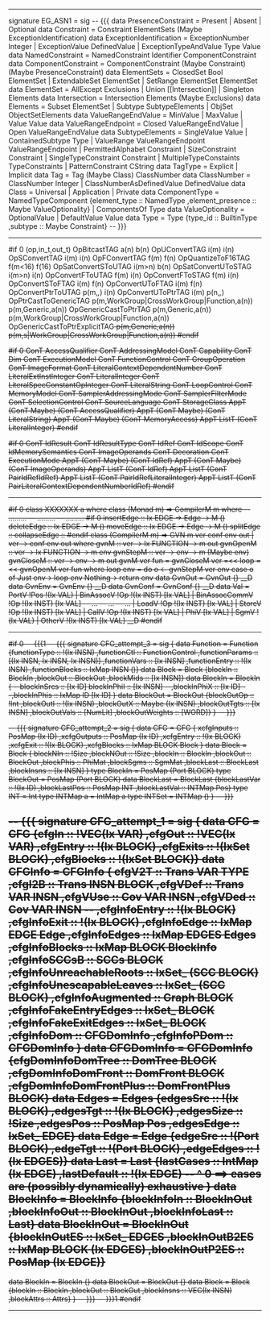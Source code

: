 -----------------------------------------------------------------------------

signature EG_ASN1 = sig
-- {{{
  data PresenceConstraint = Present | Absent | Optional
  data Constraint = Constraint ElementSets (Maybe ExceptionIdentification)
  data ExceptionIdentification
    = ExceptionNumber Integer
    | ExceptionValue DefinedValue
    | ExceptionTypeAndValue Type Value
  data NamedConstraint = NamedConstraint Identifier ComponentConstraint
  data ComponentConstraint = ComponentConstraint (Maybe Constraint) (Maybe PresenceConstraint)
  data ElementSets
    = ClosedSet Bool ElementSet
    | ExtendableSet ElementSet
    | SetRange ElementSet ElementSet
  data ElementSet = AllExcept Exclusions | Union [[Intersection]] | Singleton Elements
  data Intersection = Intersection Elements (Maybe Exclusions)
  data Elements
    = Subset ElementSet
    | Subtype SubtypeElements
    | ObjSet ObjectSetElements
  data ValueRangeEndValue
    = MinValue
    | MaxValue
    | Value Value
  data ValueRangeEndpoint
    = Closed ValueRangeEndValue
    | Open ValueRangeEndValue
  data SubtypeElements
    = SingleValue Value
    | ContainedSubtype Type
    | ValueRange ValueRangeEndpoint ValueRangeEndpoint
    | PermittedAlphabet Constraint
    | SizeConstraint Constraint
    | SingleTypeConstraint Constraint
    | MultipleTypeConstaints TypeConstraints
    | PatternConstraint CString
  data TagType = Explicit | Implicit
  data Tag = Tag (Maybe Class) ClassNumber
  data ClassNumber = ClassNumber Integer | ClassNumberAsDefinedValue DefinedValue
  data Class = Universal | Application | Private
  data ComponentType
    = NamedTypeComponent
        {element_type :: NamedType
        ,element_presence :: Maybe ValueOptionality}
    | ComponentsOf Type
  data ValueOptionality
    = OptionalValue
    | DefaultValue Value
  data Type = Type
    {type_id :: BuiltinType
    ,subtype :: Maybe Constraint}
-- }}}

-----------------------------------------------------------------------------

#if 0
(op,in_t,out_t)
OpBitcastTAG         a(n)      b(n)
OpUConvertTAG        i(m)      i(n)
OpSConvertTAG        i(m)      i(n)
OpFConvertTAG        f(m)      f(n)
OpQuantizeToF16TAG   f(m<16)   f(16)
OpSatConvertSToUTAG  i(m>n)    b(n)
OpSatConvertUToSTAG  i(m>n)    i(n)
OpConvertFToUTAG     f(m)      i(n)
OpConvertFToSTAG     f(m)      i(n)
OpConvertSToFTAG     i(m)      f(n)
OpConvertUToFTAG     i(m)      f(n)
OpConvertPtrToUTAG   p(m,_,_)  i(n)
OpConvertUToPtrTAG   i(m)      p(n,_,_)
OpPtrCastToGenericTAG
  p(m,WorkGroup|CrossWorkGroup|Function,a(n))
  p(m,Generic,a(n))
OpGenericCastToPtrTAG
  p(m,Generic,a(n))
  p(m,WorkGroup|CrossWorkGroup|Function,a(n))
OpGenericCastToPtrExplicitTAG<s>
  p(m,Generic,a(n))
  p(m,s|WorkGroup|CrossWorkGroup|Function,a(n))
#endif

#if 0
ConT AccessQualifier
ConT AddressingModel
ConT Capability
ConT Dim
ConT ExecutionModel
ConT FunctionControl
ConT GroupOperation
ConT ImageFormat
ConT LiteralContextDependentNumber
ConT LiteralExtInstInteger
ConT LiteralInteger
ConT LiteralSpecConstantOpInteger
ConT LiteralString
ConT LoopControl
ConT MemoryModel
ConT SamplerAddressingMode
ConT SamplerFilterMode
ConT SelectionControl
ConT SourceLanguage
ConT StorageClass
AppT (ConT Maybe) (ConT AccessQualifier)
AppT (ConT Maybe) (ConT LiteralString)
AppT (ConT Maybe) (ConT MemoryAccess)
AppT ListT (ConT LiteralInteger)
#endif

#if 0
ConT IdResult
ConT IdResultType
ConT IdRef
ConT IdScope
ConT IdMemorySemantics
ConT ImageOperands
ConT Decoration
ConT ExecutionMode
AppT (ConT Maybe) (ConT IdRef)
AppT (ConT Maybe) (ConT ImageOperands)
AppT ListT (ConT IdRef)
AppT ListT (ConT PairIdRefIdRef)
AppT ListT (ConT PairIdRefLiteralInteger)
AppT ListT (ConT PairLiteralContextDependentNumberIdRef)
#endif

-----------------------------------------------------------------------------

#if 0
class XXXXXXX a where
class (Monad m) => CompilerM m where
  -- .........
  -- .........
  -- .........
#if 0
insertEdge    :: Ix EDGE -> Edge -> M ()
deleteEdge    :: Ix EDGE -> M ()
moveEdge      :: Ix EDGE -> Edge -> M ()
splitEdge     ::
collapseEdge  ::
#endif
class (CompilerM m) => GVN m ver conf env out | ver -> conf env out where
  gvnM :: ver -> Ix FUNCTION -> m out
  gvnOpenM  :: ver -> Ix FUNCTION -> m env
  gvnStepM  :: ver -> env -> m (Maybe env)
  gvnCloseM :: ver -> env -> m out
  gvnM ver fun = gvnCloseM ver =<< loop =<< gvnOpenM ver fun
    where loop env = do
            o <- gvnStepM ver env
            case o of
              Just env-> loop env
              Nothing-> return env
data GvnOut   = GvnOut  {}  __D
data GvnEnv   = GvnEnv  {}  __D
data GvnConf  = GvnConf {}  __D
data Val
  = PortV         !Pos              !(Ix VAL)
  | BinAssocV     !Op   !(Ix INST)  [Ix VAL]
  | BinAssocCommV !Op   !(Ix INST)  [Ix VAL]
  -- ...
  -- ...
  -- ...
  | LoadV         !Op   !(Ix INST)  [Ix VAL]
  | StoreV        !Op   !(Ix INST)  [Ix VAL]
  | CallV         !Op   !(Ix INST)  [Ix VAL]
  | PhiV                            [Ix VAL]
  | SgmV                            !(Ix VAL)
  | OtherV              !(Ix INST)  [Ix VAL]
  __D
#endif

-----------------------------------------------------------------------------

#if 0
-- {{{1
-- {{{
signature CFG_attempt_3 = sig
{
  data Function = Function
    {functionType :: !(Ix INSN)
    ,functionCtl :: FunctionControl
    ,functionParams :: [(Ix INSN, Ix INSN, Ix INSN)]
    ,functionVars :: [Ix INSN]
    ,functionEntry  :: !(Ix INSN)
    ,functionBlocks :: IxMap INSN ()}
  data Block = Block
    {blockIn :: BlockIn
    ,blockOut :: BlockOut
    ,blockMids :: [Ix INSN]}
  data BlockIn = BlockIn
    {
    --blockInSrcs :: [Ix ID]
    blockInPhiI :: [Ix INSN]
    --,blockInPhiX :: [Ix ID]
    --,blockInPhis :: IxMap ID [Ix ID]
    }
  data BlockOut = BlockOut
    {blockOutOp :: !Int
    ,blockOutI :: !(Ix INSN)
    ,blockOutX :: Maybe (Ix INSN)
    ,blockOutTgts :: [Ix INSN]
    ,blockOutVals :: [NumLit]
    ,blockOutWeights :: [WORD]}
}
-- }}}

-- {{{
signature CFG_attempt_2 = sig
{
  data CFG = CFG
    {
     xcfgInputs  :: PosMap (Ix ID)
    ,xcfgOutputs :: PosMap (Ix ID)
    ,xcfgEntry   :: !(Ix BLOCK)
    ,xcfgExit    :: !(Ix BLOCK)
    ,xcfgBlocks  :: IxMap BLOCK Block
    }
  data Block = Block
    {
     blockNIn   :: !Size
    ,blockNOut  :: !Size
    ,blockIn    :: BlockIn
    ,blockOut   :: BlockOut
    ,blockPhis  :: PhiMat
    ,blockSgms  :: SgmMat
    ,blockLast  :: BlockLast
    ,blockInsns :: [Ix INSN]
    }
  type BlockIn = PosMap (Port BLOCK)
  type BlockOut = PosMap (Port BLOCK)
  data BlockLast = BlockLast
    {blockLastVar :: !(Ix ID)
    ,blockLastPos :: PosMap INT
    ,blockLastVal :: INTMap Pos}
  type INT = Int
  type INTMap a = IntMap a
  type INTSet = INTMap ()
}
-- }}}

-- {{{
signature CFG_attempt_1 = sig
{
  data CFG = CFG
    {cfgIn :: !VEC(Ix VAR)
    ,cfgOut :: !VEC(Ix VAR)
    ,cfgEntry :: !(Ix BLOCK)
    ,cfgExits :: !(IxSet BLOCK)
    ,cfgBlocks :: !(IxSet BLOCK)}
  data CFGInfo = CFGInfo
    {
    cfgV2T             :: Trans VAR TYPE
    ,cfgI2B             :: Trans INSN BLOCK
    ,cfgVDef            :: Trans VAR INSN
    ,cfgVUse            :: Cov VAR INSN
    ,cfgVDed            :: Cov VAR INSN
    --
    ,cfgInfoEntry             :: !(Ix BLOCK)
    ,cfgInfoExit              :: !(Ix BLOCK)
    ,cfgInfoEdge              :: IxMap EDGE Edge
    ,cfgInfoEdges             :: IxMap EDGES Edges
    ,cfgInfoBlocks            :: IxMap BLOCK BlockInfo
    ,cfgInfoSCCsB             :: SCCs BLOCK
    ,cfgInfoUnreachableRoots  :: IxSet_ (SCC BLOCK)
    ,cfgInfoUnescapableLeaves :: IxSet_ (SCC BLOCK)
    ,cfgInfoAugmented         :: Graph BLOCK
    ,cfgInfoFakeEntryEdges    :: IxSet_ BLOCK
    ,cfgInfoFakeExitEdges     :: IxSet_ BLOCK
    ,cfgInfoDom               :: CFGDomInfo
    ,cfgInfoPDom              :: CFGDomInfo
    }
  data CFGDomInfo = CFGDomInfo
    {cfgDomInfoDomTree :: DomTree BLOCK
    ,cfgDomInfoDomFront :: DomFront BLOCK
    ,cfgDomInfoDomFrontPlus :: DomFrontPlus BLOCK}
  data Edges = Edges
    {edgesSrc :: !(Ix BLOCK)
    ,edgesTgt :: !(Ix BLOCK)
    ,edgesSize :: !Size
    ,edgesPos :: PosMap Pos
    ,edgesEdge :: IxSet_ EDGE}
  data Edge = Edge
    {edgeSrc :: !(Port BLOCK)
    ,edgeTgt :: !(Port BLOCK)
    ,edgeEdges :: !(Ix EDGES)}
  data Last = Last
    {lastCases :: IntMap (Ix EDGE)
    ,lastDefault :: !(Ix EDGE) -- ^ 0 ==> cases are (possibly dynamically) exhaustive
    }
  data BlockInfo = BlockInfo
    {blockInfoIn :: BlockInOut
    ,blockInfoOut :: BlockInOut
    ,blockInfoLast :: Last}
  data BlockInOut = BlockInOut
    {blockInOutES :: IxSet_ EDGES
    ,blockInOutB2ES :: IxMap BLOCK (Ix EDGES)
    ,blockInOutP2ES :: PosMap (Ix EDGE)}
  -------------------------------
  data BlockIn = BlockIn {}
  data BlockOut = BlockOut {}
  data Block = Block
    {blockIn :: BlockIn
    ,blockOut :: BlockOut
    ,blockInsns :: VEC(Ix INSN)
    ,blockAttrs :: Attrs}
}
-- }}}
-- }}}1
#endif

-----------------------------------------------------------------------------
